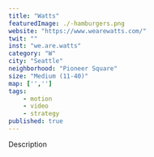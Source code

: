 ```yaml
---
title: "Watts"
featuredImage: ./-hamburgers.png
website: "https://www.wearewatts.com/"
twit: ""
inst: "we.are.watts"
category: "W"
city: "Seattle"
neighborhood: "Pioneer Square"
size: "Medium (11-40)"
map: ['','']
tags:
    - motion
    - video
    - strategy
published: true
---
```


Description

